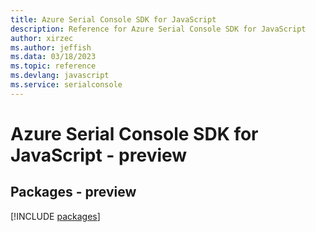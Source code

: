 ```yaml
---
title: Azure Serial Console SDK for JavaScript
description: Reference for Azure Serial Console SDK for JavaScript
author: xirzec
ms.author: jeffish
ms.data: 03/18/2023
ms.topic: reference
ms.devlang: javascript
ms.service: serialconsole
---
```

# Azure Serial Console SDK for JavaScript - preview
## Packages - preview
[!INCLUDE [packages](serial-console-index.md)]